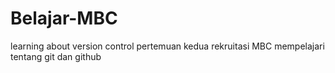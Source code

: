 # Belajar-MBC
learning about version control
pertemuan kedua rekruitasi MBC mempelajari tentang git dan github